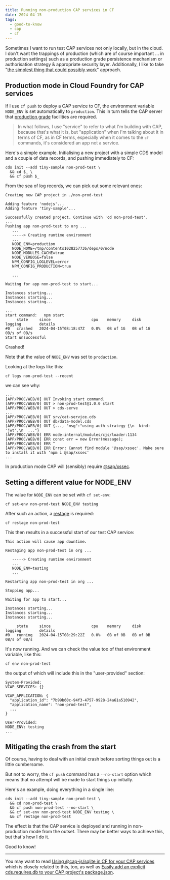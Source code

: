 ```yaml
---
title: Running non-production CAP services in CF
date: 2024-04-15
tags:
  - good-to-know
  - cap
  - cf
---
```

Sometimes I want to run test CAP services not only locally, but in the cloud. I don't want the trappings of production (which are of course important ... in production settings) such as a production grade persistence mechanism or authorisation strategy & appropriate security layer. Additionally, I like to take "[the simplest thing that could possibly work](https://podcasters.spotify.com/pod/show/tech-aloud/episodes/The-Simplest-Thing-that-Could-Possibly-Work--A-conversation-with-Ward-Cunningham--Part-V---Bill-Venners-e5dpts)" approach.

## Production mode in Cloud Foundry for CAP services

If I use `cf push` to deploy a CAP service to CF, the environment variable `NODE_ENV` is set automatically to `production`. This in turn tells the CAP server that [production grade](https://cap.cloud.sap/docs/guides/deployment/to-cf#prepare-for-production) facilities are required. 

> In what follows, I use "service" to refer to what I'm building with CAP, because that's what it is, but "application" when I'm talking about it in terms of CF, as in CF terms, especially when it comes to the `cf` commands, it's considered an app not a service.

Here's a simple example. Initialising a new project with a simple CDS model and a couple of data records, and pushing immediately to CF:

```shell
cds init --add tiny-sample non-prod-test \
  && cd $_ \
  && cf push $_
```

From the sea of log records, we can pick out some relevant ones:

```text
Creating new CAP project in ./non-prod-test

Adding feature 'nodejs'...
Adding feature 'tiny-sample'...

Successfully created project. Continue with 'cd non-prod-test'.
...
Pushing app non-prod-test to org ...
   ...
   -----> Creating runtime environment
   ...
   NODE_ENV=production
   NODE_HOME=/tmp/contents1028257736/deps/0/node
   NODE_MODULES_CACHE=true
   NODE_VERBOSE=false
   NPM_CONFIG_LOGLEVEL=error
   NPM_CONFIG_PRODUCTION=true

   ...

Waiting for app non-prod-test to start...

Instances starting...
Instances starting...
Instances starting...

...
start command:   npm start
     state     since                  cpu    memory     disk       logging        details
#0   crashed   2024-04-15T08:18:47Z   0.0%   0B of 1G   0B of 1G   0B/s of 0B/s
Start unsuccessful
```

Crashed! 

Note that the value of `NODE_ENV` was set to `production`.

Looking at the logs like this:

```shell
cf logs non-prod-test --recent
```

we can see why:

```text
...
[APP/PROC/WEB/0] OUT Invoking start command.
[APP/PROC/WEB/0] OUT > non-prod-test@1.0.0 start
[APP/PROC/WEB/0] OUT > cds-serve
...
[APP/PROC/WEB/0] OUT srv/cat-service.cds
[APP/PROC/WEB/0] OUT db/data-model.cds
[APP/PROC/WEB/0] OUT {..., "msg":"using auth strategy {\n  kind: 'jwt',\n  ..."}
[APP/PROC/WEB/0] ERR node:internal/modules/cjs/loader:1134
[APP/PROC/WEB/0] ERR const err = new Error(message);
[APP/PROC/WEB/0] ERR ^
[APP/PROC/WEB/0] ERR Error: Cannot find module '@sap/xssec'. Make sure to install it with 'npm i @sap/xssec'
...
```

In production mode CAP will (sensibly) require [@sap/xssec](https://www.npmjs.com/package/@sap/xssec).

## Setting a different value for NODE_ENV

The value for `NODE_ENV` can be set with `cf set-env`:


```shell
cf set-env non-prod-test NODE_ENV testing
```

After such an action, a [restage](https://cli.cloudfoundry.org/en-US/v8/restage.html) is required:

```shell
cf restage non-prod-test
```

This then results in a successful start of our test CAP service:

```text
This action will cause app downtime.

Restaging app non-prod-test in org ...

   -----> Creating runtime environment
   ...
   NODE_ENV=testing
   ...

Restarting app non-prod-test in org ...

Stopping app...

Waiting for app to start...

Instances starting...
Instances starting...
Instances starting...

     state     since                  cpu    memory     disk       logging        details
#0   running   2024-04-15T08:29:22Z   0.0%   0B of 0B   0B of 0B   0B/s of 0B/s
```

It's now running. And we can check the value too of that environment variable, like this:

```shell
cf env non-prod-test
```

the output of which will include this in the "user-provided" section:

```text
System-Provided:
VCAP_SERVICES: {}

VCAP_APPLICATION: {
  "application_id": "7b99b60c-94f3-4757-9928-24a61a510942",
  "application_name": "non-prod-test",
  ...
}

User-Provided:
NODE_ENV: testing
...
```

<a name="--no-start"></a>
## Mitigating the crash from the start

Of course, having to deal with an initial crash before sorting things out is a little cumbersome.

But not to worry, the `cf push` command has a `--no-start` option which means that no attempt will be made to start things up initially.

Here's an example, doing everything in a single line:

```shell
cds init --add tiny-sample non-prod-test \
  && cd non-prod-test \
  && cf push non-prod-test --no-start \
  && cf set-env non-prod-test NODE_ENV testing \
  && cf restage non-prod-test
```

The effect is that the CAP service is deployed and running in non-production mode from the outset. There may be better ways to achieve this, but that's how I do it.

Good to know!

---

You may want to read [Using @cap-js/sqlite in CF for your CAP services](/blog/posts/2024/04/15/using-@cap-jssqlite-in-cf-for-your-cap-services/) which is closely related to this, too, as well as [Easily add an explicit cds.requires.db to your CAP project's package.json](/blog/posts/2024/04/14/easily-add-an-explicit-cds.requires.db-to-your-cap-project's-package.json/).
